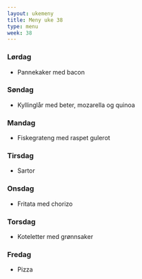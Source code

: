 ```yaml
---
layout: ukemeny
title: Meny uke 38
type: menu
week: 38
---
```


### Lørdag

- Pannekaker med bacon

### Søndag

- Kyllinglår med beter, mozarella og quinoa

### Mandag

- Fiskegrateng med raspet gulerot

### Tirsdag

- Sartor

### Onsdag

- Fritata med chorizo

### Torsdag

- Koteletter med grønnsaker

### Fredag

- Pizza
